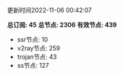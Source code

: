 更新时间2022-11-06 00:42:07

**总订阅: 45**
**总节点: 2306**
**有效节点: 439**
- ssr节点: 10
- v2ray节点: 259
- trojan节点: 43
- ss节点: 127
